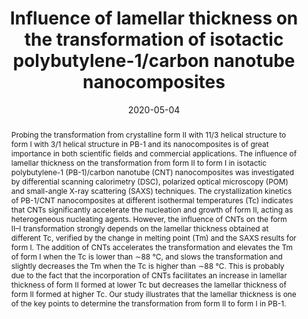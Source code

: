 ---
title: Influence of lamellar thickness on the transformation of isotactic polybutylene-1/carbon nanotube nanocomposites
authors:
- Yan-Kai Li
- Yu-Ge Wang
- Cui-Liu Fu
- You-Liang Zhu
- Zhan-Wei Li
- Zhao-Yan Sun
date: 2020-05-04
doi: 10.1039/D0CE00112K
publish_types: 期刊文章
publication: CrystEngComm
publication_short: CrystEngComm
abstract: Probing the transformation from crystalline form II with 11/3  helical structure to form I with 3/1 helical structure in PB-1 and its  nanocomposites is of great importance in both scientific fields and  commercial applications. The influence of lamellar thickness on the  transformation from form II to form I in isotactic polybutylene-1  (PB-1)/carbon nanotube (CNT) nanocomposites was investigated by  differential scanning calorimetry (DSC), polarized optical microscopy  (POM) and small-angle X-ray scattering (SAXS) techniques. The  crystallization kinetics of PB-1/CNT nanocomposites at different  isothermal temperatures (Tc) indicates that CNTs significantly  accelerate the nucleation and growth of form II, acting as heterogeneous  nucleating agents. However, the influence of CNTs on the form II–I  transformation strongly depends on the lamellar thickness obtained at  different Tc, verified by the change in melting point (Tm) and the SAXS  results for form I. The addition of CNTs accelerates the transformation  and elevates the Tm of form I when the Tc is lower than ∼88 °C, and  slows the transformation and slightly decreases the Tm when the Tc is  higher than ∼88 °C. This is probably due to the fact that the  incorporation of CNTs facilitates an increase in lamellar thickness of  form II formed at lower Tc but decreases the lamellar thickness of form  II formed at higher Tc. Our study illustrates that the lamellar  thickness is one of the key points to determine the transformation from  form II to form I in PB-1.
url_pdf: https://pubs.rsc.org/en/content/articlelanding/2020/ce/d0ce00112k
---